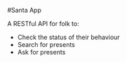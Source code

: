 #Santa App

A RESTful API for folk to: 

* Check the status of their behaviour
* Search for presents
* Ask for presents 

